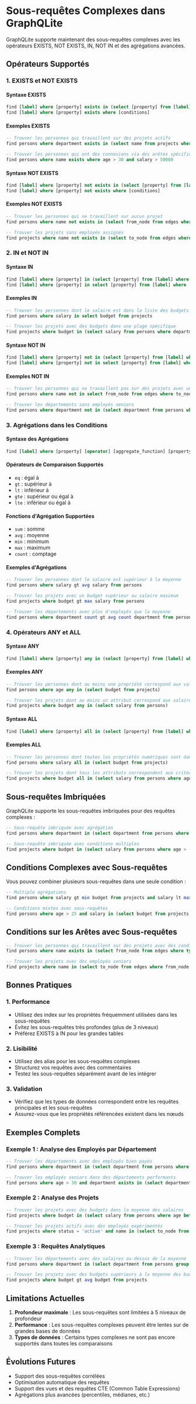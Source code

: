 # Sous-requêtes Complexes dans GraphQLite

GraphQLite supporte maintenant des sous-requêtes complexes avec les opérateurs EXISTS, NOT EXISTS, IN, NOT IN et des agrégations avancées.

## Opérateurs Supportés

### 1. EXISTS et NOT EXISTS

#### Syntaxe EXISTS
```sql
find [label] where [property] exists in (select [property] from [label] where [conditions])
find [label] where [property] exists where [conditions]
```

#### Exemples EXISTS
```sql
-- Trouver les personnes qui travaillent sur des projets actifs
find persons where department exists in (select name from projects where status = 'active')

-- Trouver les personnes qui ont des connexions via des arêtes spécifiques
find persons where name exists where age > 30 and salary > 50000
```

#### Syntaxe NOT EXISTS
```sql
find [label] where [property] not exists in (select [property] from [label] where [conditions])
find [label] where [property] not exists where [conditions]
```

#### Exemples NOT EXISTS
```sql
-- Trouver les personnes qui ne travaillent sur aucun projet
find persons where name not exists in (select from_node from edges where type = 'works_on')

-- Trouver les projets sans employés assignés
find projects where name not exists in (select to_node from edges where type = 'works_on')
```

### 2. IN et NOT IN

#### Syntaxe IN
```sql
find [label] where [property] in (select [property] from [label] where [conditions])
find [label] where [property] in select [property] from [label] where [conditions]
```

#### Exemples IN
```sql
-- Trouver les personnes dont le salaire est dans la liste des budgets de projets
find persons where salary in select budget from projects

-- Trouver les projets avec des budgets dans une plage spécifique
find projects where budget in (select salary from persons where department = 'IT')
```

#### Syntaxe NOT IN
```sql
find [label] where [property] not in (select [property] from [label] where [conditions])
find [label] where [property] not in select [property] from [label] where [conditions]
```

#### Exemples NOT IN
```sql
-- Trouver les personnes qui ne travaillent pas sur des projets avec un budget > 100000
find persons where name not in select from_node from edges where to_node in (select name from projects where budget > 100000)

-- Trouver les départements sans employés seniors
find persons where department not in (select department from persons where age > 35)
```

### 3. Agrégations dans les Conditions

#### Syntaxe des Agrégations
```sql
find [label] where [property] [operator] [aggregate_function] [property] from [label] where [conditions]
```

#### Opérateurs de Comparaison Supportés
- `eq` : égal à
- `gt` : supérieur à
- `lt` : inférieur à
- `gte` : supérieur ou égal à
- `lte` : inférieur ou égal à

#### Fonctions d'Agrégation Supportées
- `sum` : somme
- `avg` : moyenne
- `min` : minimum
- `max` : maximum
- `count` : comptage

#### Exemples d'Agrégations
```sql
-- Trouver les personnes dont le salaire est supérieur à la moyenne
find persons where salary gt avg salary from persons

-- Trouver les projets avec un budget supérieur au salaire maximum
find projects where budget gt max salary from persons

-- Trouver les départements avec plus d'employés que la moyenne
find persons where department count gt avg count department from persons
```

### 4. Opérateurs ANY et ALL

#### Syntaxe ANY
```sql
find [label] where [property] any in (select [property] from [label] where [conditions])
```

#### Exemples ANY
```sql
-- Trouver les personnes dont au moins une propriété correspond aux valeurs de projets
find persons where age any in (select budget from projects)

-- Trouver les projets dont au moins un attribut correspond aux salaires
find projects where budget any in (select salary from persons)
```

#### Syntaxe ALL
```sql
find [label] where [property] all in (select [property] from [label] where [conditions])
```

#### Exemples ALL
```sql
-- Trouver les personnes dont toutes les propriétés numériques sont dans les budgets
find persons where salary all in (select budget from projects)

-- Trouver les projets dont tous les attributs correspondent aux critères
find projects where budget all in (select salary from persons where age > 30)
```

## Sous-requêtes Imbriquées

GraphQLite supporte les sous-requêtes imbriquées pour des requêtes complexes :

```sql
-- Sous-requête imbriquée avec agrégation
find persons where department in (select department from persons where salary > (select avg salary from persons))

-- Sous-requête imbriquée avec conditions multiples
find projects where budget in (select salary from persons where age > (select avg age from persons) and department = 'IT')
```

## Conditions Complexes avec Sous-requêtes

Vous pouvez combiner plusieurs sous-requêtes dans une seule condition :

```sql
-- Multiple agrégations
find persons where salary gt min budget from projects and salary lt max budget from projects

-- Conditions mixtes avec sous-requêtes
find persons where age > 25 and salary in (select budget from projects where status = 'active' and budget > 90000)
```

## Conditions sur les Arêtes avec Sous-requêtes

```sql
-- Trouver les personnes qui travaillent sur des projets avec des conditions spécifiques
find persons where name exists in (select from_node from edges where type = 'works_on' and hours > 30)

-- Trouver les projets avec des employés seniors
find projects where name in (select to_node from edges where from_node in (select name from persons where age > 35))
```

## Bonnes Pratiques

### 1. Performance
- Utilisez des index sur les propriétés fréquemment utilisées dans les sous-requêtes
- Évitez les sous-requêtes très profondes (plus de 3 niveaux)
- Préférez EXISTS à IN pour les grandes tables

### 2. Lisibilité
- Utilisez des alias pour les sous-requêtes complexes
- Structurez vos requêtes avec des commentaires
- Testez les sous-requêtes séparément avant de les intégrer

### 3. Validation
- Vérifiez que les types de données correspondent entre les requêtes principales et les sous-requêtes
- Assurez-vous que les propriétés référencées existent dans les nœuds

## Exemples Complets

### Exemple 1 : Analyse des Employés par Département
```sql
-- Trouver les départements avec des employés bien payés
find persons where department in (select department from persons where salary > (select avg salary from persons))

-- Trouver les employés seniors dans des départements performants
find persons where age > 30 and department exists in (select department from persons where salary gt avg salary from persons)
```

### Exemple 2 : Analyse des Projets
```sql
-- Trouver les projets avec des budgets dans la moyenne des salaires
find projects where budget in (select salary from persons where age between 25 and 40)

-- Trouver les projets actifs avec des employés expérimentés
find projects where status = 'active' and name in (select to_node from edges where from_node in (select name from persons where age > 30))
```

### Exemple 3 : Requêtes Analytiques
```sql
-- Trouver les départements avec des salaires au-dessus de la moyenne
find persons where department in (select department from persons group by department having avg salary > (select avg salary from persons))

-- Trouver les projets avec des budgets supérieurs à la moyenne des budgets
find projects where budget gt avg budget from projects
```

## Limitations Actuelles

1. **Profondeur maximale** : Les sous-requêtes sont limitées à 5 niveaux de profondeur
2. **Performance** : Les sous-requêtes complexes peuvent être lentes sur de grandes bases de données
3. **Types de données** : Certains types complexes ne sont pas encore supportés dans toutes les comparaisons

## Évolutions Futures

- Support des sous-requêtes corrélées
- Optimisation automatique des requêtes
- Support des vues et des requêtes CTE (Common Table Expressions)
- Agrégations plus avancées (percentiles, médianes, etc.) 